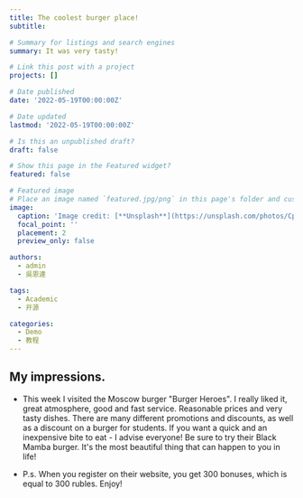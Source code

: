 ```yaml
---
title: The coolest burger place!
subtitle: 

# Summary for listings and search engines
summary: It was very tasty!

# Link this post with a project
projects: []

# Date published
date: '2022-05-19T00:00:00Z'

# Date updated
lastmod: '2022-05-19T00:00:00Z'

# Is this an unpublished draft?
draft: false

# Show this page in the Featured widget?
featured: false

# Featured image
# Place an image named `featured.jpg/png` in this page's folder and customize its options here.
image:
  caption: 'Image credit: [**Unsplash**](https://unsplash.com/photos/CpkOjOcXdUY)'
  focal_point: ''
  placement: 2
  preview_only: false

authors:
  - admin
  - 吳恩達

tags:
  - Academic
  - 开源

categories:
  - Demo
  - 教程
---
```


## My impressions.

 - This week I visited the Moscow burger "Burger Heroes". I really liked it, great atmosphere, good and fast service. Reasonable prices and very tasty dishes. There are many different promotions and discounts, as well as a discount on a burger for students. If you want a quick and an inexpensive bite to eat - I advise everyone! Be sure to try their Black Mamba burger. It's the most beautiful thing that can happen to you in life!
 
  - P.s. When you register on their website, you get 300 bonuses, which is equal to 300 rubles. Enjoy!
